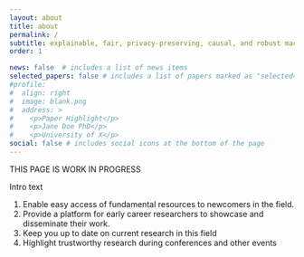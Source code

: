 ```yaml
---
layout: about
title: about
permalink: /
subtitle: explainable, fair, privacy-preserving, causal, and robust machine learning research
order: 1

news: false  # includes a list of news items
selected_papers: false # includes a list of papers marked as "selected={true}"
#profile:
#  align: right
#  image: blank.png
#  address: >
#    <p>Paper Highlight</p>
#    <p>Jane Doe PhD</p>
#    <p>University of X</p>
social: false # includes social icons at the bottom of the page
---
```


THIS PAGE IS WORK IN PROGRESS

Intro text
1. Enable easy access of fundamental resources to newcomers in the field. 
2. Provide a platform for early career researchers to showcase and disseminate their work.
3. Keep you up to date on current research in this field
4. Highlight trustworthy research during conferences and other events

<!--- Write your biography here. Tell the world about yourself. Link to your favorite [subreddit](http://reddit.com). You can put a picture in, too. The code is already in, just name your picture `prof_pic.jpg` and put it in the `img/` folder.

Put your address / P.O. box / other info right below your picture. You can also disable any these elements by editing `profile` property of the YAML header of your `_pages/about.md`. Edit `_bibliography/papers.bib` and Jekyll will render your [publications page](/al-folio/publications/) automatically.

Link to your social media connections, too. This theme is set up to use [Font Awesome icons](http://fortawesome.github.io/Font-Awesome/) and [Academicons](https://jpswalsh.github.io/academicons/), like the ones below. Add your Facebook, Twitter, LinkedIn, Google Scholar, or just disable all of them.-->
